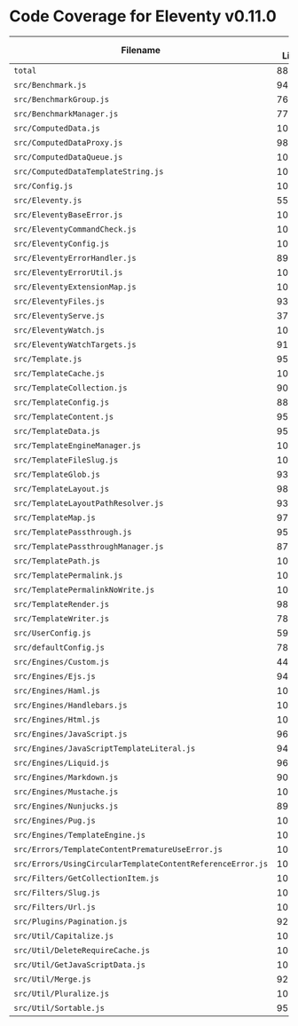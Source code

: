 # Code Coverage for Eleventy v0.11.0

| Filename                                                   | % Lines | % Statements | % Functions | % Branches |
| ---------------------------------------------------------- | ------- | ------------ | ----------- | ---------- |
| `total`                                                    | 88.48%  | 88.52%       | 87.29%      | 80.92%     |
| `src/Benchmark.js`                                         | 94.44%  | 94.44%       | 100%        | 83.33%     |
| `src/BenchmarkGroup.js`                                    | 76.09%  | 76.09%       | 66.67%      | 61.9%      |
| `src/BenchmarkManager.js`                                  | 77.78%  | 77.78%       | 75%         | 75%        |
| `src/ComputedData.js`                                      | 100%    | 100%         | 100%        | 100%       |
| `src/ComputedDataProxy.js`                                 | 98.04%  | 98.04%       | 100%        | 90.63%     |
| `src/ComputedDataQueue.js`                                 | 100%    | 100%         | 100%        | 72.73%     |
| `src/ComputedDataTemplateString.js`                        | 100%    | 100%         | 100%        | 83.33%     |
| `src/Config.js`                                            | 100%    | 100%         | 100%        | 100%       |
| `src/Eleventy.js`                                          | 55.2%   | 54.95%       | 50%         | 42.86%     |
| `src/EleventyBaseError.js`                                 | 100%    | 100%         | 100%        | 100%       |
| `src/EleventyCommandCheck.js`                              | 100%    | 100%         | 100%        | 87.5%      |
| `src/EleventyConfig.js`                                    | 100%    | 100%         | 100%        | 100%       |
| `src/EleventyErrorHandler.js`                              | 89.74%  | 89.74%       | 100%        | 67.44%     |
| `src/EleventyErrorUtil.js`                                 | 100%    | 100%         | 100%        | 100%       |
| `src/EleventyExtensionMap.js`                              | 100%    | 100%         | 100%        | 100%       |
| `src/EleventyFiles.js`                                     | 93.94%  | 93.94%       | 90%         | 83.61%     |
| `src/EleventyServe.js`                                     | 37.29%  | 37.29%       | 56.25%      | 27.78%     |
| `src/EleventyWatch.js`                                     | 100%    | 100%         | 100%        | 88.24%     |
| `src/EleventyWatchTargets.js`                              | 91.84%  | 91.84%       | 85.71%      | 93.33%     |
| `src/Template.js`                                          | 95.15%  | 95.18%       | 98.18%      | 88.7%      |
| `src/TemplateCache.js`                                     | 100%    | 100%         | 100%        | 100%       |
| `src/TemplateCollection.js`                                | 90.32%  | 91.18%       | 93.33%      | 70%        |
| `src/TemplateConfig.js`                                    | 88.71%  | 88.71%       | 60%         | 92.31%     |
| `src/TemplateContent.js`                                   | 95.92%  | 95.92%       | 100%        | 91.67%     |
| `src/TemplateData.js`                                      | 95.93%  | 95.98%       | 97.5%       | 87.18%     |
| `src/TemplateEngineManager.js`                             | 100%    | 100%         | 100%        | 100%       |
| `src/TemplateFileSlug.js`                                  | 100%    | 100%         | 100%        | 100%       |
| `src/TemplateGlob.js`                                      | 93.33%  | 93.33%       | 100%        | 87.5%      |
| `src/TemplateLayout.js`                                    | 98.68%  | 98.7%        | 100%        | 94.44%     |
| `src/TemplateLayoutPathResolver.js`                        | 93.88%  | 93.88%       | 100%        | 85%        |
| `src/TemplateMap.js`                                       | 97.94%  | 97.94%       | 96.97%      | 90.4%      |
| `src/TemplatePassthrough.js`                               | 95.56%  | 95.56%       | 91.67%      | 83.33%     |
| `src/TemplatePassthroughManager.js`                        | 87.8%   | 87.8%        | 90.91%      | 73.53%     |
| `src/TemplatePath.js`                                      | 100%    | 100%         | 96.67%      | 100%       |
| `src/TemplatePermalink.js`                                 | 100%    | 100%         | 100%        | 96.3%      |
| `src/TemplatePermalinkNoWrite.js`                          | 100%    | 100%         | 100%        | 100%       |
| `src/TemplateRender.js`                                    | 98.75%  | 98.75%       | 100%        | 97.83%     |
| `src/TemplateWriter.js`                                    | 78.57%  | 78.57%       | 71.88%      | 50%        |
| `src/UserConfig.js`                                        | 59.53%  | 59.72%       | 45.61%      | 46.59%     |
| `src/defaultConfig.js`                                     | 78.57%  | 78.57%       | 25%         | 100%       |
| `src/Engines/Custom.js`                                    | 44.12%  | 44.12%       | 57.14%      | 25%        |
| `src/Engines/Ejs.js`                                       | 94.74%  | 94.74%       | 85.71%      | 88.89%     |
| `src/Engines/Haml.js`                                      | 100%    | 100%         | 100%        | 100%       |
| `src/Engines/Handlebars.js`                                | 100%    | 100%         | 100%        | 83.33%     |
| `src/Engines/Html.js`                                      | 100%    | 100%         | 100%        | 100%       |
| `src/Engines/JavaScript.js`                                | 96.55%  | 96.61%       | 100%        | 83.33%     |
| `src/Engines/JavaScriptTemplateLiteral.js`                 | 94.44%  | 94.44%       | 100%        | 100%       |
| `src/Engines/Liquid.js`                                    | 96.1%   | 96.1%        | 96.3%       | 85%        |
| `src/Engines/Markdown.js`                                  | 90.63%  | 90.63%       | 88.89%      | 81.25%     |
| `src/Engines/Mustache.js`                                  | 100%    | 100%         | 100%        | 100%       |
| `src/Engines/Nunjucks.js`                                  | 89.66%  | 89.66%       | 95.83%      | 93.94%     |
| `src/Engines/Pug.js`                                       | 100%    | 100%         | 100%        | 88.89%     |
| `src/Engines/TemplateEngine.js`                            | 100%    | 100%         | 100%        | 100%       |
| `src/Errors/TemplateContentPrematureUseError.js`           | 100%    | 100%         | 100%        | 100%       |
| `src/Errors/UsingCircularTemplateContentReferenceError.js` | 100%    | 100%         | 100%        | 100%       |
| `src/Filters/GetCollectionItem.js`                         | 100%    | 100%         | 100%        | 92.86%     |
| `src/Filters/Slug.js`                                      | 100%    | 100%         | 100%        | 100%       |
| `src/Filters/Url.js`                                       | 100%    | 100%         | 100%        | 100%       |
| `src/Plugins/Pagination.js`                                | 92.17%  | 92.44%       | 94.44%      | 83.33%     |
| `src/Util/Capitalize.js`                                   | 100%    | 100%         | 100%        | 100%       |
| `src/Util/DeleteRequireCache.js`                           | 100%    | 100%         | 100%        | 100%       |
| `src/Util/GetJavaScriptData.js`                            | 100%    | 100%         | 100%        | 100%       |
| `src/Util/Merge.js`                                        | 92.86%  | 92.86%       | 100%        | 87.5%      |
| `src/Util/Pluralize.js`                                    | 100%    | 100%         | 100%        | 100%       |
| `src/Util/Sortable.js`                                     | 95.45%  | 95.56%       | 90.48%      | 100%       |
